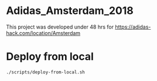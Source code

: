 # Adidas_Amsterdam_2018
This project was developed under 48 hrs for https://adidas-hack.com/location/Amsterdam


# Deploy from local

```bash
./scripts/deploy-from-local.sh  

```